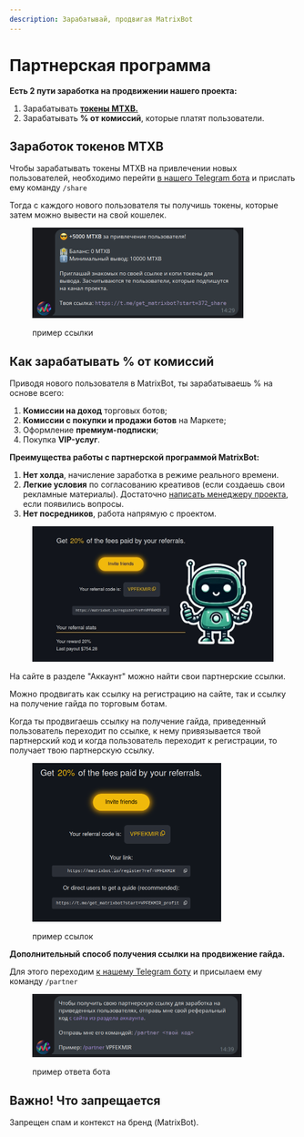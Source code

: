 ```yaml
---
description: Зарабатывай, продвигая MatrixBot
---
```


# Партнерская программа

**Есть 2 пути заработка на продвижении нашего проекта:**

1. Зарабатывать [**токены MTXB.**](../matrixbot.io-token-mtxb/)
2. Зарабатывать **% от комиссий**, которые платят пользователи.

## Заработок токенов MTXB

Чтобы зарабатывать токены MTXB на привлечении новых пользователей, необходимо перейти [в нашего Telegram бота](https://t.me/get\_matrixbot?start=help\_org\_ru) и прислать ему команду `/share`

Тогда с каждого нового пользователя ты получишь токены, которые затем можно вывести на свой кошелек.

<figure><img src="../.gitbook/assets/Screenshot_2024-07-11_14-35-40.png" alt="" width="371"><figcaption><p>пример ссылки</p></figcaption></figure>

## Как зарабатывать % от комиссий

Приводя нового пользователя в MatrixBot, ты зарабатываешь % на основе всего:

1. **Комиссии на доход** торговых ботов;
2. **Комиссии с покупки и продажи ботов** на Маркете;
3. Оформление **премиум-подписки**;
4. Покупка **VIP-услуг**.

**Преимущества работы с партнерской программой MatrixBot:**

1. **Нет холда**, начисление заработка в режиме реального времени.
2. **Легкие условия** по согласованию креативов (если создаешь свои рекламные материалы). Достаточно [написать менеджеру проекта](https://t.me/matrixbotio\_manager), если появились вопросы.
3. **Нет посредников**, работа напрямую с проектом.

<figure><img src="../.gitbook/assets/B1JqmxhNOkOx_egnFhzQPvrLs8zkRu5_Pjx-h0BepH2dvGYAI3hy5VoaOurNEG7Q3aI4p7WPp3kjxsP8hTQmcU8YZ9dVFSpG88OsYgAazmz3xrnIoB6iPHkieNQFErwowtUtHCM2LLc0Ezri0j9E88PWUdCFpIYEDMaKrY58ZjUofnD1cHkcbaTO1B1RKv454OWV2fdgknUxYEOUbTCqboqpZjokGSy-G3tFmYQTePTkwlvtmby0AATWso.jpeg" alt="" width="563"><figcaption></figcaption></figure>

На сайте в разделе "Аккаунт" можно найти свои партнерские ссылки.

Можно продвигать как ссылку на регистрацию на сайте, так и ссылку на получение гайда по торговым ботам.

Когда ты продвигаешь ссылку на получение гайда, приведенный пользователь переходит по ссылке, к нему привязывается твой партнерский код и когда пользователь переходит к регистрации, то получает твою партнерскую ссылку.

<figure><img src="../.gitbook/assets/Screenshot_2024-07-11_11-49-23.png" alt="" width="332"><figcaption><p>пример ссылок</p></figcaption></figure>

**Дополнительный способ получения ссылки на продвижение гайда.**

Для этого переходим [к нашему Telegram боту](https://t.me/get\_matrixbot?start=help\_org\_ru) и присылаем ему команду `/partner`

<figure><img src="../.gitbook/assets/Screenshot_2024-07-11_14-39-21.png" alt="" width="368"><figcaption><p>пример ответа бота</p></figcaption></figure>

## Важно! Что запрещается

Запрещен спам и контекст на бренд (MatrixBot).
